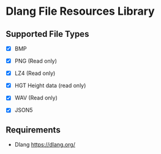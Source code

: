 # Dlang File Resources Library

## Supported File Types
- [x] BMP 
- [x] PNG (Read only)

- [x] LZ4 (Read only)
- [x] HGT Height data (read only)

- [x] WAV (Read only)

- [x] JSON5

## Requirements
- Dlang https://dlang.org/ 
